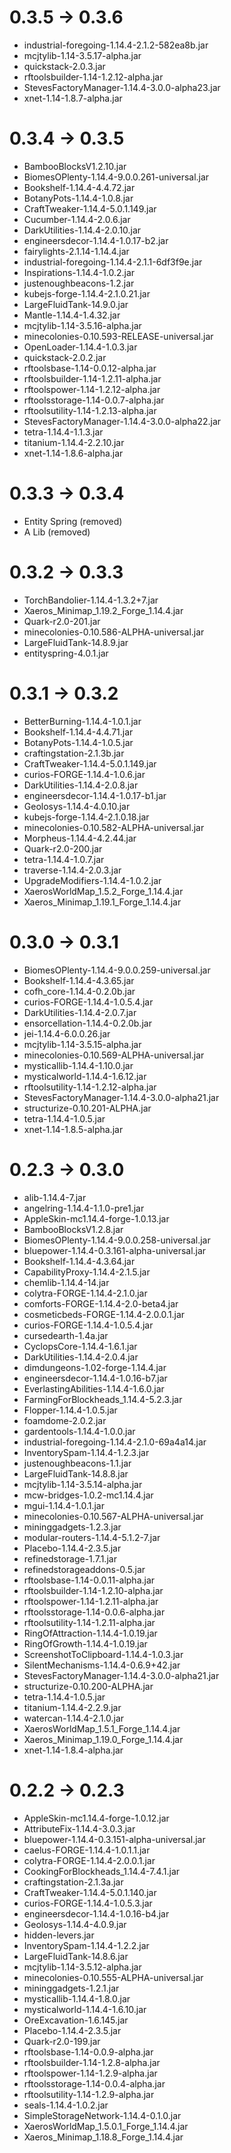 # 0.3.5 -> 0.3.6

* industrial-foregoing-1.14.4-2.1.2-582ea8b.jar
* mcjtylib-1.14-3.5.17-alpha.jar
* quickstack-2.0.3.jar
* rftoolsbuilder-1.14-1.2.12-alpha.jar
* StevesFactoryManager-1.14.4-3.0.0-alpha23.jar
* xnet-1.14-1.8.7-alpha.jar

# 0.3.4 -> 0.3.5

* BambooBlocksV1.2.10.jar
* BiomesOPlenty-1.14.4-9.0.0.261-universal.jar
* Bookshelf-1.14.4-4.4.72.jar
* BotanyPots-1.14.4-1.0.8.jar
* CraftTweaker-1.14.4-5.0.1.149.jar
* Cucumber-1.14.4-2.0.6.jar
* DarkUtilities-1.14.4-2.0.10.jar
* engineersdecor-1.14.4-1.0.17-b2.jar
* fairylights-2.1.14-1.14.4.jar
* industrial-foregoing-1.14.4-2.1.1-6df3f9e.jar
* Inspirations-1.14.4-1.0.2.jar
* justenoughbeacons-1.2.jar
* kubejs-forge-1.14.4-2.1.0.21.jar
* LargeFluidTank-14.9.0.jar
* Mantle-1.14.4-1.4.32.jar
* mcjtylib-1.14-3.5.16-alpha.jar
* minecolonies-0.10.593-RELEASE-universal.jar
* OpenLoader-1.14.4-1.0.3.jar
* quickstack-2.0.2.jar
* rftoolsbase-1.14-0.0.12-alpha.jar
* rftoolsbuilder-1.14-1.2.11-alpha.jar
* rftoolspower-1.14-1.2.12-alpha.jar
* rftoolsstorage-1.14-0.0.7-alpha.jar
* rftoolsutility-1.14-1.2.13-alpha.jar
* StevesFactoryManager-1.14.4-3.0.0-alpha22.jar
* tetra-1.14.4-1.1.3.jar
* titanium-1.14.4-2.2.10.jar
* xnet-1.14-1.8.6-alpha.jar

# 0.3.3 -> 0.3.4

* Entity Spring (removed)
* A Lib (removed)

# 0.3.2 -> 0.3.3

* TorchBandolier-1.14.4-1.3.2+7.jar
* Xaeros_Minimap_1.19.2_Forge_1.14.4.jar
* Quark-r2.0-201.jar
* minecolonies-0.10.586-ALPHA-universal.jar
* LargeFluidTank-14.8.9.jar
* entityspring-4.0.1.jar

# 0.3.1 -> 0.3.2

* BetterBurning-1.14.4-1.0.1.jar
* Bookshelf-1.14.4-4.4.71.jar
* BotanyPots-1.14.4-1.0.5.jar
* craftingstation-2.1.3b.jar
* CraftTweaker-1.14.4-5.0.1.149.jar
* curios-FORGE-1.14.4-1.0.6.jar
* DarkUtilities-1.14.4-2.0.8.jar
* engineersdecor-1.14.4-1.0.17-b1.jar
* Geolosys-1.14.4-4.0.10.jar
* kubejs-forge-1.14.4-2.1.0.18.jar
* minecolonies-0.10.582-ALPHA-universal.jar
* Morpheus-1.14.4-4.2.44.jar
* Quark-r2.0-200.jar
* tetra-1.14.4-1.0.7.jar
* traverse-1.14.4-2.0.3.jar
* UpgradeModifiers-1.14.4-1.0.2.jar
* XaerosWorldMap_1.5.2_Forge_1.14.4.jar
* Xaeros_Minimap_1.19.1_Forge_1.14.4.jar

# 0.3.0 -> 0.3.1

* BiomesOPlenty-1.14.4-9.0.0.259-universal.jar
* Bookshelf-1.14.4-4.3.65.jar
* cofh_core-1.14.4-0.2.0b.jar
* curios-FORGE-1.14.4-1.0.5.4.jar
* DarkUtilities-1.14.4-2.0.7.jar
* ensorcellation-1.14.4-0.2.0b.jar
* jei-1.14.4-6.0.0.26.jar
* mcjtylib-1.14-3.5.15-alpha.jar
* minecolonies-0.10.569-ALPHA-universal.jar
* mysticallib-1.14.4-1.10.0.jar
* mysticalworld-1.14.4-1.6.12.jar
* rftoolsutility-1.14-1.2.12-alpha.jar
* StevesFactoryManager-1.14.4-3.0.0-alpha21.jar
* structurize-0.10.201-ALPHA.jar
* tetra-1.14.4-1.0.5.jar
* xnet-1.14-1.8.5-alpha.jar

# 0.2.3 -> 0.3.0

* alib-1.14.4-7.jar
* angelring-1.14.4-1.1.0-pre1.jar
* AppleSkin-mc1.14.4-forge-1.0.13.jar
* BambooBlocksV1.2.8.jar
* BiomesOPlenty-1.14.4-9.0.0.258-universal.jar
* bluepower-1.14.4-0.3.161-alpha-universal.jar
* Bookshelf-1.14.4-4.3.64.jar
* CapabilityProxy-1.14.4-2.1.5.jar
* chemlib-1.14.4-14.jar
* colytra-FORGE-1.14.4-2.1.0.jar
* comforts-FORGE-1.14.4-2.0-beta4.jar
* cosmeticbeds-FORGE-1.14.4-2.0.0.1.jar
* curios-FORGE-1.14.4-1.0.5.4.jar
* cursedearth-1.4a.jar
* CyclopsCore-1.14.4-1.6.1.jar
* DarkUtilities-1.14.4-2.0.4.jar
* dimdungeons-1.02-forge-1.14.4.jar
* engineersdecor-1.14.4-1.0.16-b7.jar
* EverlastingAbilities-1.14.4-1.6.0.jar
* FarmingForBlockheads_1.14.4-5.2.3.jar
* Flopper-1.14.4-1.0.5.jar
* foamdome-2.0.2.jar
* gardentools-1.14.4-1.0.0.jar
* industrial-foregoing-1.14.4-2.1.0-69a4a14.jar
* InventorySpam-1.14.4-1.2.3.jar
* justenoughbeacons-1.1.jar
* LargeFluidTank-14.8.8.jar
* mcjtylib-1.14-3.5.14-alpha.jar
* mcw-bridges-1.0.2-mc1.14.4.jar
* mgui-1.14.4-1.0.1.jar
* minecolonies-0.10.567-ALPHA-universal.jar
* mininggadgets-1.2.3.jar
* modular-routers-1.14.4-5.1.2-7.jar
* Placebo-1.14.4-2.3.5.jar
* refinedstorage-1.7.1.jar
* refinedstorageaddons-0.5.jar
* rftoolsbase-1.14-0.0.11-alpha.jar
* rftoolsbuilder-1.14-1.2.10-alpha.jar
* rftoolspower-1.14-1.2.11-alpha.jar
* rftoolsstorage-1.14-0.0.6-alpha.jar
* rftoolsutility-1.14-1.2.11-alpha.jar
* RingOfAttraction-1.14.4-1.0.19.jar
* RingOfGrowth-1.14.4-1.0.19.jar
* ScreenshotToClipboard-1.14.4-1.0.3.jar
* SilentMechanisms-1.14.4-0.6.9+42.jar
* StevesFactoryManager-1.14.4-3.0.0-alpha21.jar
* structurize-0.10.200-ALPHA.jar
* tetra-1.14.4-1.0.5.jar
* titanium-1.14.4-2.2.9.jar
* watercan-1.14.4-2.1.0.jar
* XaerosWorldMap_1.5.1_Forge_1.14.4.jar
* Xaeros_Minimap_1.19.0_Forge_1.14.4.jar
* xnet-1.14-1.8.4-alpha.jar


# 0.2.2 -> 0.2.3

* AppleSkin-mc1.14.4-forge-1.0.12.jar
* AttributeFix-1.14.4-3.0.3.jar
* bluepower-1.14.4-0.3.151-alpha-universal.jar
* caelus-FORGE-1.14.4-1.0.1.1.jar
* colytra-FORGE-1.14.4-2.0.0.1.jar
* CookingForBlockheads_1.14.4-7.4.1.jar
* craftingstation-2.1.3a.jar
* CraftTweaker-1.14.4-5.0.1.140.jar
* curios-FORGE-1.14.4-1.0.5.3.jar
* engineersdecor-1.14.4-1.0.16-b4.jar
* Geolosys-1.14.4-4.0.9.jar
* hidden-levers.jar
* InventorySpam-1.14.4-1.2.2.jar
* LargeFluidTank-14.8.6.jar
* mcjtylib-1.14-3.5.12-alpha.jar
* minecolonies-0.10.555-ALPHA-universal.jar
* mininggadgets-1.2.1.jar
* mysticallib-1.14.4-1.8.0.jar
* mysticalworld-1.14.4-1.6.10.jar
* OreExcavation-1.6.145.jar
* Placebo-1.14.4-2.3.5.jar
* Quark-r2.0-199.jar
* rftoolsbase-1.14-0.0.9-alpha.jar
* rftoolsbuilder-1.14-1.2.8-alpha.jar
* rftoolspower-1.14-1.2.9-alpha.jar
* rftoolsstorage-1.14-0.0.4-alpha.jar
* rftoolsutility-1.14-1.2.9-alpha.jar
* seals-1.14.4-1.0.2.jar
* SimpleStorageNetwork-1.14.4-0.1.0.jar
* XaerosWorldMap_1.5.0.1_Forge_1.14.4.jar
* Xaeros_Minimap_1.18.8_Forge_1.14.4.jar